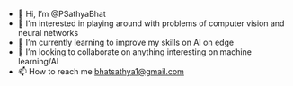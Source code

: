 - 👋 Hi, I’m @PSathyaBhat
- 👀 I’m interested in playing around with problems of computer vision and neural networks
- 🌱 I’m currently learning to improve my skills on AI on edge
- 💞️ I’m looking to collaborate on anything interesting on machine learning/AI
- 📫 How to reach me bhatsathya1@gmail.com

<!---
PSathyaBhat/PSathyaBhat is a ✨ special ✨ repository because its `README.md` (this file) appears on your GitHub profile.
You can click the Preview link to take a look at your changes.
--->
